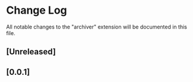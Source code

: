 # Change Log

All notable changes to the "archiver" extension will be documented in this file.

## [Unreleased]

## [0.0.1]